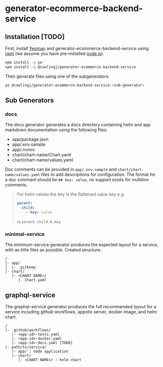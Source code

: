 # generator-ecommerce-backend-service

## Installation [TODO]

First, install [Yeoman](http://yeoman.io) and generator-ecommerce-backend-service using [npm](https://www.npmjs.com/) (we assume you have pre-installed [node.js](https://nodejs.org/)).

```bash
npm install -g yo
npm install -g @cowlingj/generator-ecommerce-backend-service
```

Then generate files using one of the subgenerators:

```bash
yo @cowlingj/generator-ecommerce-backend-service:<sub-generator>
```

## Sub Generators

### docs

The docs generator generates a docs directory containing helm and app markdown documentation using the following files:
- app/package.json
- app/.env.sample
- app/.nvmrc
- chart/chart-name/Chart.yaml
- chart/chart-name/values.yaml

Doc comments can be provided in `app/.env.sample` and `chart/chart-name/values.yaml` files to add descriptions for configuration.
The format for a doc commant should be `## key: value`, no support exists for multiline comments.

> For helm values the key is the flattened value key
> e.g.
> ```yaml
> parent:
>   child:
>     - key: value
> ```
> is `parent.child.0.key`

### minimal-service

The minimum-service generator produces the expected layout for a service, with as little files as possible.
Created structure:
```
/
|- app/
|  |- .gitkeep
|- chart/
   |- <CHART NAME>/
      |- Chart.yaml
```

## graphql-service

The graphql-service generator produces the full recommended layout for a service including github workflows, appollo server, docker image, and helm chart.

```
/
|- .github/workflows/
   |- <app-id>-tests.yaml
   |- <app-id>-docker.yaml
   |- <app-id>-docs.yaml [TODO]
|- path/to/service/
   |- app/ : node application
   |- chart/
      |- <CHART NAME>/ : helm chart
```
